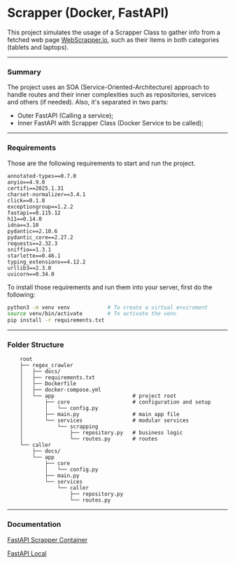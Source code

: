 
# Scrapper (Docker, FastAPI)

This project simulates the usage of a Scrapper Class to gather info from a fetched web page [WebScrapper.io](https://webscraper.io/test-sites/e-commerce/static/computers), such as their items in both categories (tablets and laptops).

---

### Summary
The project uses an SOA (Service-Oriented-Architecture) approach to handle routes and their inner complexities such as repositories, services and others (if needed). Also, it's separated in two parts:

- Outer FastAPI (Calling a service);
- Inner FastAPI with Scrapper Class (Docker Service to be called);
---

### Requirements
Those are the following requirements to start and run the project.

```plaintext
annotated-types==0.7.0
anyio==4.9.0
certifi==2025.1.31
charset-normalizer==3.4.1
click==8.1.8
exceptiongroup==1.2.2
fastapi==0.115.12
h11==0.14.0
idna==3.10
pydantic==2.10.6
pydantic_core==2.27.2
requests==2.32.3
sniffio==1.3.1
starlette==0.46.1
typing_extensions==4.12.2
urllib3==2.3.0
uvicorn==0.34.0
```
To install those requirements and run them into your server, first do the following:

```sh
python3 -m venv venv            # To create a virtual enviroment
source venv/bin/activate        # To activate the venv
pip install -r requirements.txt 
```

---

### Folder Structure
```plaintext
    root
    ├── regex_crawler
    │   ├── docs/
    │   ├── requirements.txt
    │   ├── Dockerfile
    │   ├── docker-compose.yml
    │   └── app                         # project root
    │       ├── core                    # configuration and setup  
    │       │   └── config.py           
    │       ├── main.py                 # main app file
    │       └── services                # modular services
    │           └── scrapping
    │               ├── repository.py   # business logic
    │               └── routes.py       # routes
    └── caller
        ├── docs/
        └── app
            ├── core 
            │   └── config.py           
            ├── main.py
            └── services 
                └── caller
                    ├── repository.py 
                    └── routes.py     
```

---

### Documentation
[FastAPI Scrapper Container]()

[FastAPI Local]()
